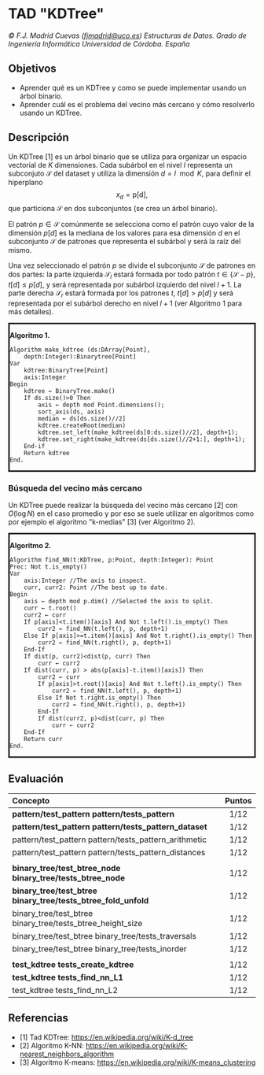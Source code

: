 # TAD "KDTree"

_© F.J. Madrid Cuevas (fjmadrid@uco.es)_
_Estructuras de Datos. Grado de Ingeniería Informática_
_Universidad de Córdoba. España_

## Objetivos

- Aprender qué es un KDTree y como se puede implementar usando un árbol binario.
- Aprender cuál es el problema del vecino más cercano y cómo resolverlo usando un KDTree.

## Descripción

Un KDTree [1] es un árbol binario que se utiliza para organizar un espacio vectorial de $K$ dimensiones. Cada subárbol en el nivel $l$ representa un subconjuto $\mathcal{S}$ del dataset y utiliza la dimensión $d = l \mod K$, para definir el hiperplano $$x_d = \mathrm{p[d]},$$ que particiona $\mathcal{S}$ en dos subconjuntos (se crea un árbol binario).

El patrón $p\in \mathcal{S}$ comúnmente se selecciona como el patrón cuyo valor de la dimensión $p[d]$ es la mediana de los valores para esa dimensión $d$ en el subconjunto $\mathcal{S}$ de patrones que representa el subárbol y será la raíz del mismo.

Una vez seleccionado el patrón $p$ se divide el subconjunto $\mathcal{S}$ de patrones en dos partes: la parte izquierda $\mathcal{S}_l$ estará formada por todo patrón $t\in \{\mathcal{S}-p\}$, $t[d]\le p[d]$, y será representada por subárbol izquierdo del nivel $l+1$. La parte derecha $\mathcal{S}_r$ estará formada por los patrones $t$, $t[d]>p[d]$ y será representada por el subárbol derecho en nivel $l+1$ (ver Algoritmo 1 para más detalles).

<div style="border-style:solid;">

**Algoritmo 1.**

```algo
Algorithm make_kdtree (ds:DArray[Point],
    depth:Integer):Binarytree[Point]
Var
    kdtree:BinaryTree[Point]
    axis:Integer
Begin
    kdtree ← BinaryTree.make()
    If ds.size()>0 Then
        axis ← depth mod Point.dimensions();
        sort_axis(ds, axis)
        median ← ds[ds.size()//2]
        kdtree.createRoot(median)
        kdtree.set_left(make_kdtree(ds[0:ds.size()//2], depth+1);
        kdtree.set_right(make_kdtree(ds[ds.size()//2+1:], depth+1);
    End-if
    Return kdtree
End.
```

</div>

### Búsqueda del vecino más cercano

Un KDTree puede realizar la búsqueda del vecino más cercano [2] con $O(\log N)$ en el caso promedio y por eso se suele utilizar en algoritmos como por ejemplo el algoritmo "k-medias" [3] (ver Algoritmo 2).

<div style="border-style:solid;">

**Algoritmo 2.**

```algo
Algorithm find_NN(t:KDTree, p:Point, depth:Integer): Point
Prec: Not t.is_empty()
Var
    axis:Integer //The axis to inspect.
    curr, curr2: Point //The best up to date.
Begin
    axis ← depth mod p.dim() //Selected the axis to split.
    curr ← t.root()
    curr2 ← curr
    If p[axis]<t.item()[axis] And Not t.left().is_empty() Then
        curr2 ← find_NN(t.left(), p, depth+1)
    Else If p[axis]>=t.item()[axis] And Not t.right().is_empty() Then
        curr2 ← find_NN(t.right(), p, depth+1)
    End-If
    If dist(p, curr2)<dist(p, curr) Then
        curr ← curr2
    If dist(curr, p) > abs(p[axis]-t.item()[axis]) Then
        curr2 ← curr
        If p[axis]>t.root()[axis] And Not t.left().is_empty() Then
            curr2 ← find_NN(t.left(), p, depth+1)
        Else If Not t.right.is_empty() Then
            curr2 ← find_NN(t.right(), p, depth+1)
        End-If
        If dist(curr2, p)<dist(curr, p) Then
            curr ← curr2
    End-If
    Return curr
End.
```

</div>

## Evaluación

| Concepto                                                       | Puntos |
| :------------------------------------------------------------- | :----: |
| **pattern/test_pattern pattern/tests_pattern**                 |  1/12  |
| **pattern/test_pattern pattern/tests_pattern_dataset**         |  1/12  |
| pattern/test_pattern pattern/tests_pattern_arithmetic          |  1/12  |
| pattern/test_pattern pattern/tests_pattern_distances           |  1/12  |
|                                                                |        |
| **binary_tree/test_btree_node binary_tree/tests_btree_node**   |  1/12  |
| **binary_tree/test_btree binary_tree/tests_btree_fold_unfold** |  1/12  |
| binary_tree/test_btree binary_tree/tests_btree_height_size     |  1/12  |
| binary_tree/test_btree binary_tree/tests_traversals            |  1/12  |
| binary_tree/test_btree binary_tree/tests_inorder               |  1/12  |
|                                                                |        |
| **test_kdtree tests_create_kdtree**                            |  1/12  |
| **test_kdtree tests_find_nn_L1**                               |  1/12  |
| test_kdtree tests_find_nn_L2                                   |  1/12  |

## Referencias

- [1] Tad KDTree: https://en.wikipedia.org/wiki/K-d_tree
- [2] Algoritmo K-NN: https://en.wikipedia.org/wiki/K-nearest_neighbors_algorithm
- [3] Algoritmo K-means: https://en.wikipedia.org/wiki/K-means_clustering
